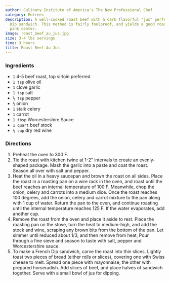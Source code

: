 ```yaml
---
author: Culinary Institute of America's The New Professional Chef
category: Entrees
description: A well-cooked roast beef with a dark flavorful "jus" perfect for a French
  Dip sandwich. This method is fairly foolproof, and yields a good roast with a large
  pink center.
image: roast_beef_au_jus.jpg
size: 3-4 lbs servings
time: 3 hours
title: Roast Beef Au Jus
---
```

### Ingredients

* `1` 4-5 beef roast, top sirloin preferred
* `1 tsp` olive oil
* `1` clove garlic
* `1 tsp` salt
* `½ tsp` pepper
* `½` onion
* `1` stalk celery
* `1` carrot
* `1 tbsp` Worcestershire Sauce
* `1 quart` beef stock
* `¼ cup` dry red wine

### Directions

1. Preheat the oven to 300 F.
2. Tie the roast with kitchen twine at 1-2" intervals to create an evenly-shaped package. Mash the garlic into a paste and coat the roast. Season all over with salt and pepper.
3. Heat the oil in a heavy saucepan and brown the roast on all sides. Place the roast in a roasting pan on a wire rack in the oven, and roast until the beef reaches an internal temperature of 100 F. Meanwhile, chop the onion, celery and carrots into a medium dice. Once the roast reaches 100 degrees, add the onion, celery and carrot mixture to the pan along with 1 cup of water. Return the pan to the oven, and continue roasting until the internal temperature reaches 125 F. If the water evaporates, add another cup.
4. Remove the roast from the oven and place it aside to rest. Place the roasting pan on the stove, turn the heat to medium-high, and add the stock and wine, scraping any brown bits from the bottom of the pan. Let simmer until reduced about 1/3, and then remove from heat, Pour through a fine sieve and season to taste with salt, pepper and Worcestershire sauce.
5. To make a French Dip sandwich, carve the roast into thin slices. Lightly toast two pieces of bread (either rolls or slices), covering one with Swiss cheese to melt. Spread one piece with mayonnaise, the other with prepared horseradish. Add slices of beef, and place halves of sandwich together. Serve with a small bowl of jus for dipping.
